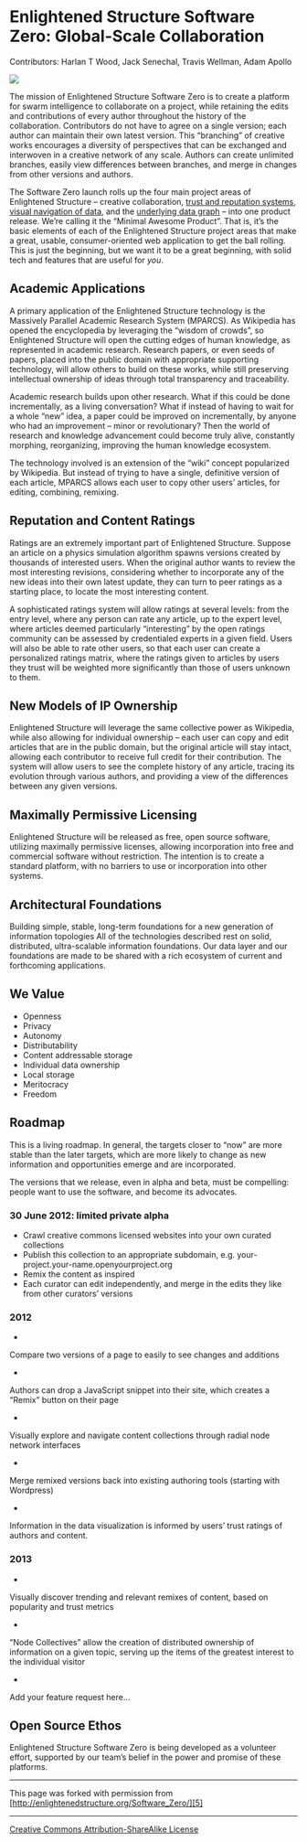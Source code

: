 

# Enlightened Structure Software Zero: Global-Scale Collaboration

 Contributors: Harlan T Wood, Jack Senechal, Travis Wellman, Adam Apollo 

![][1]

The mission of Enlightened Structure Software Zero is to create a platform 
for swarm intelligence to collaborate on a project, while retaining the edits 
and contributions of every author throughout the history of the collaboration. 
Contributors do not have to agree on a single version; each author can maintain 
their own latest version. This “branching” of creative works encourages a diversity 
of perspectives that can be exchanged and interwoven in a creative network 
of any scale. Authors can create unlimited branches, easily view differences 
between branches, and merge in changes from other versions and authors.

The Software Zero launch rolls up the four main project areas of Enlightened 
Structure – creative collaboration, [trust and reputation systems][2], [visual 
navigation of data][3], and the [underlying data graph][4] – into one product 
release. We’re calling it the “Minimal Awesome Product”. That is, it’s the 
basic elements of each of the Enlightened Structure project areas that make 
a great, usable, consumer-oriented web application to get the ball rolling. 
This is just the beginning, but we want it to be a great beginning, with solid 
tech and features that are useful for _you_.

## Academic Applications

A primary application of the Enlightened Structure technology is the Massively 
Parallel Academic Research System (MPARCS). As Wikipedia has opened the encyclopedia 
by leveraging the “wisdom of crowds”, so Enlightened Structure will open the 
cutting edges of human knowledge, as represented in academic research. Research 
papers, or even seeds of papers, placed into the public domain with appropriate 
supporting technology, will allow others to build on these works, while still 
preserving intellectual ownership of ideas through total transparency and traceability. 

Academic research builds upon other research. What if this could be done incrementally, 
as a living conversation? What if instead of having to wait for a whole “new” 
idea, a paper could be improved on incrementally, by anyone who had an improvement 
– minor or revolutionary? Then the world of research and knowledge advancement 
could become truly alive, constantly morphing, reorganizing, improving the 
human knowledge ecosystem.

The technology involved is an extension of the “wiki” concept popularized by 
Wikipedia. But instead of trying to have a single, definitive version of each 
article, MPARCS allows each user to copy other users’ articles, for editing, 
combining, remixing.

## Reputation and Content Ratings

Ratings are an extremely important part of Enlightened Structure. Suppose an 
article on a physics simulation algorithm spawns versions created by thousands 
of interested users. When the original author wants to review the most interesting 
revisions, considering whether to incorporate any of the new ideas into their 
own latest update, they can turn to peer ratings as a starting place, to locate 
the most interesting content.

A sophisticated ratings system will allow ratings at several levels: from the 
entry level, where any person can rate any article, up to the expert level, 
where articles deemed particularly “interesting” by the open ratings community 
can be assessed by credentialed experts in a given field. Users will also be 
able to rate other users, so that each user can create a personalized ratings 
matrix, where the ratings given to articles by users they trust will be weighted 
more significantly than those of users unknown to them.

## New Models of IP Ownership

Enlightened Structure will leverage the same collective power as Wikipedia, 
while also allowing for individual ownership – each user can copy and edit 
articles that are in the public domain, but the original article will stay 
intact, allowing each contributor to receive full credit for their contribution. 
The system will allow users to see the complete history of any article, tracing 
its evolution through various authors, and providing a view of the differences 
between any given versions.

## Maximally Permissive Licensing

Enlightened Structure will be released as free, open source software, utilizing 
maximally permissive licenses, allowing incorporation into free and commercial 
software without restriction. The intention is to create a standard platform, 
with no barriers to use or incorporation into other systems.

## Architectural Foundations

Building simple, stable, long-term foundations for a new generation of information 
topologies All of the technologies described rest on solid, distributed, ultra-scalable 
information foundations. Our data layer and our foundations are made to be 
shared with a rich ecosystem of current and forthcoming applications.

## We Value

* Openness
* Privacy
* Autonomy
* Distributability
* Content addressable storage
* Individual data ownership
* Local storage
* Meritocracy
* Freedom

## Roadmap

This is a living roadmap. In general, the targets closer to “now” are more 
stable than the later targets, which are more likely to change as new information 
and opportunities emerge and are incorporated.

The versions that we release, even in alpha and beta, must be compelling: people 
want to use the software, and become its advocates.

### 30 June 2012: limited private alpha

* Crawl creative commons licensed websites into your own curated collections
* Publish this collection to an appropriate subdomain, e.g. your-project.your-name.openyourproject.org
* Remix the content as inspired
* Each curator can edit independently, and merge in the edits they like from other curators’ versions

### 2012

* 

Compare two versions of a page to easily to see changes and additions

* 

Authors can drop a JavaScript snippet into their site, which creates a “Remix” 
button on their page

* 

Visually explore and navigate content collections through radial node network 
interfaces

* 

Merge remixed versions back into existing authoring tools (starting with Wordpress) 

* 

Information in the data visualization is informed by users’ trust ratings of 
authors and content.

### 2013

* 

Visually discover trending and relevant remixes of content, based on popularity 
and trust metrics

* 

“Node Collectives” allow the creation of distributed ownership of information 
on a given topic, serving up the items of the greatest interest to the individual 
visitor

* 

Add your feature request here…

## Open Source Ethos

Enlightened Structure Software Zero is being developed as a volunteer effort, 
supported by our team’s belief in the power and promise of these platforms. 

----

This page was forked with permission from [http://enlightenedstructure.org/Software_Zero/][5]

----

[Creative Commons Attribution-ShareAlike License][6]

[1]: http://enlightenedstructure.org/IMG/massively-parallel-academic-research-sys1-300x200-2-185x185.png
[2]: http://enlightenedstructure.org/Trust_Exchange
[3]: http://enlightenedstructure.org/Core_Network
[4]: http://enlightenedstructure.org/BaseParadigm
[5]: http://enlightenedstructure.org/Software_Zero/
[6]: http://creativecommons.org/licenses/by-sa/3.0/